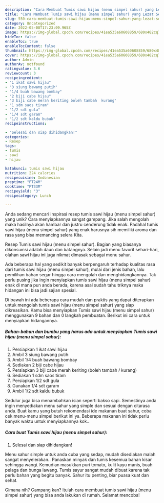 ```yaml
---
description: "Cara Membuat Tumis sawi hijau (menu simpel sahur) yang Lezat Sekali"
title: "Cara Membuat Tumis sawi hijau (menu simpel sahur) yang Lezat Sekali"
slug: 550-cara-membuat-tumis-sawi-hijau-menu-simpel-sahur-yang-lezat-sekali
category: Uncategorized
date: 2022-05-08T17:23:09.965Z
image: https://img-global.cpcdn.com/recipes/41ea535a60608859/680x482cq70/tumis-sawi-hijau-menu-simpel-sahur-foto-resep-utama.jpg
hideToc: false
enableToc: true
enableTocContent: false
thumbnail: https://img-global.cpcdn.com/recipes/41ea535a60608859/680x482cq70/tumis-sawi-hijau-menu-simpel-sahur-foto-resep-utama.jpg
cover: https://img-global.cpcdn.com/recipes/41ea535a60608859/680x482cq70/tumis-sawi-hijau-menu-simpel-sahur-foto-resep-utama.jpg
author: Admin
authorAv: notfound
ratingvalue: 3.6
reviewcount: 3
recipeingredient:
- "1 ikat sawi hijau"
- "3 siung bawang putih"
- "1/4 buah bawang bombay"
- "2 biji cabe hijau"
- "3 biji cabe merah keriting boleh tambah  kurang"
- "1 sdm saos tiram"
- "1/2 sdt gula"
- "1/4 sdt garam"
- "1/2 sdt kaldu bubuk"
recipeinstructions:

- "Selesai dan siap dihidangkan!"
categories:
- Resep
tags:
- tumis
- sawi
- hijau

katakunci: tumis sawi hijau 
nutrition: 224 calories
recipecuisine: Indonesian
preptime: "PT24M"
cooktime: "PT33M"
recipeyield: "3"
recipecategory: Lunch

---
```





Anda sedang mencari inspirasi resep tumis sawi hijau (menu simpel sahur) yang unik? Cara menyiapkannya sangat gampang. Jika salah mengolah maka hasilnya akan hambar dan justru cenderung tidak enak. Padahal tumis sawi hijau (menu simpel sahur) yang enak harusnya sih memiliki aroma dan rasa yang bisa memancing selera Kita.





Resep Tumis sawi hijau (menu simpel sahur). Bagian yang biasanya dikonsumsi adalah daun dan batangnya. Selain jadi menu favorit sehari-hari, olahan sawi hijau ini juga nikmat dimasak sebagai menu sahur.

Ada beberapa hal yang sedikit banyak berpengaruh terhadap kualitas rasa dari tumis sawi hijau (menu simpel sahur), mulai dari jenis bahan, lalu pemilihan bahan segar hingga cara mengolah dan menghidangkannya. Tak perlu pusing jika ingin menyiapkan tumis sawi hijau (menu simpel sahur) enak di mana pun anda berada, karena asal sudah tahu triknya maka hidangan ini bisa jadi sajian spesial.






Di bawah ini ada beberapa cara mudah dan praktis yang dapat diterapkan untuk mengolah tumis sawi hijau (menu simpel sahur) yang siap dikreasikan. Kamu bisa menyiapkan Tumis sawi hijau (menu simpel sahur) menggunakan 9 bahan dan 0 langkah pembuatan. Berikut ini cara untuk menyiapkan hidangannya.

<!--inarticleads1-->

##### Bahan-bahan dan bumbu yang harus ada untuk menyiapkan Tumis sawi hijau (menu simpel sahur):

1. Persiapkan 1 ikat sawi hijau
1. Ambil 3 siung bawang putih
1. Ambil 1/4 buah bawang bombay
1. Sediakan 2 biji cabe hijau
1. Persiapkan 3 biji cabe merah keriting (boleh tambah / kurang)
1. Sediakan 1 sdm saos tiram
1. Persiapkan 1/2 sdt gula
1. Gunakan 1/4 sdt garam
1. Ambil 1/2 sdt kaldu bubuk


Sedulur juga bisa menambahkan isian seperti bakso sapi. Semestinya anda ingin menyediakan menu sahur yang simple dan sesuai dengan citarasa anda. Buat kamu yang butuh rekomendasi ide makanan buat sahur, coba cek menu-menu simpel berikut ini ya. Beberapa makanan ini tidak perlu banyak waktu untuk menyiapkannya kok.. 

<!--inarticleads2-->

##### Cara buat Tumis sawi hijau (menu simpel sahur):


1. Selesai dan siap dihidangkan!

Menu sahur simple untuk anda cuba yang sedap, mudah disediakan malah sangat menyelerakan.. Panaskan minyak dan tumis kesemua bahan kisar sehingga wangi. Kemudian masukkan puri tomato, kulit kayu manis, buah pelaga dan bunga lawang. Tumis sayur sangat mudah dibuat karena tak perlu bahan yang begitu banyak. Sahur itu penting, biar puasa kuat dan sehat. 

Gimana nih? Gampang kan? Itulah cara membuat tumis sawi hijau (menu simpel sahur) yang bisa anda lakukan di rumah. Selamat mencoba!
